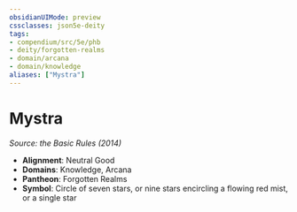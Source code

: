 ```yaml
---
obsidianUIMode: preview
cssclasses: json5e-deity
tags:
- compendium/src/5e/phb
- deity/forgotten-realms
- domain/arcana
- domain/knowledge
aliases: ["Mystra"]
---
```

# Mystra
*Source: the Basic Rules (2014)* 

- **Alignment**: Neutral Good
- **Domains**: Knowledge, Arcana
- **Pantheon**: Forgotten Realms
- **Symbol**: Circle of seven stars, or nine stars encircling a flowing red mist, or a single star